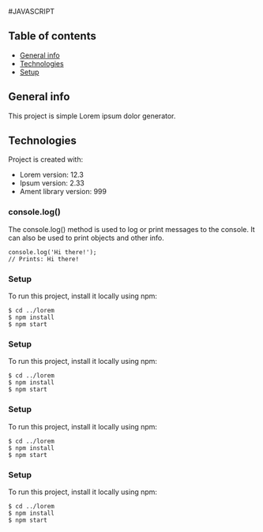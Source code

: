 #JAVASCRIPT 

## Table of contents
* [General info](#general-info)
* [Technologies](#technologies)
* [Setup](#setup)

## General info
This project is simple Lorem ipsum dolor generator.
	
## Technologies
Project is created with:
* Lorem version: 12.3
* Ipsum version: 2.33
* Ament library version: 999
	
### console.log()
The console.log() method is used to log or print messages to the console. It can also be used to print objects and other info.
```
console.log('Hi there!');
// Prints: Hi there!
```

### Setup
To run this project, install it locally using npm:

```
$ cd ../lorem
$ npm install
$ npm start
```

### Setup
To run this project, install it locally using npm:

```
$ cd ../lorem
$ npm install
$ npm start
```

### Setup
To run this project, install it locally using npm:

```
$ cd ../lorem
$ npm install
$ npm start
```

### Setup
To run this project, install it locally using npm:

```
$ cd ../lorem
$ npm install
$ npm start
```

